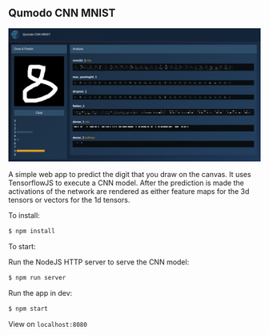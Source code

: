 ## Qumodo CNN MNIST

![Screen Shot of Qumodo Draw](./screenshot.png)

A simple web app to predict the digit that you draw on the canvas. It uses TensorflowJS to execute a CNN model. After the prediction is made the activations of the network are rendered as either feature maps for the 3d tensors or vectors for the 1d tensors.

To install:

```bash
$ npm install
```

To start:

Run the NodeJS HTTP server to serve the CNN model:
```bash
$ npm run server
```

Run the app in dev:
```bash
$ npm start
```

View on `localhost:8080`